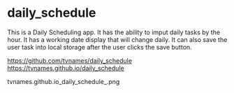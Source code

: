 # daily_schedule

This is a Daily Scheduling app. It has the ability to imput daily tasks by the hour. 
It has a working date display that will change daily.
It can also save the user task into local storage after the user clicks the save button. 


https://github.com/tvnames/daily_schedule
https://tvnames.github.io/daily_schedule

tvnames.github.io_daily_schedule_.png